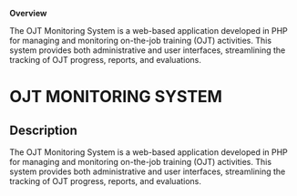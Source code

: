 **Overview**

The OJT Monitoring System is a web-based application developed in PHP for managing and monitoring on-the-job training (OJT) activities. 
This system provides both administrative and user interfaces, streamlining the tracking of OJT progress, reports, and evaluations.

<h1>OJT MONITORING SYSTEM</h1>

<h2>Description</h2>
The OJT Monitoring System is a web-based application developed in PHP for managing and monitoring on-the-job training (OJT) activities. 
This system provides both administrative and user interfaces, streamlining the tracking of OJT progress, reports, and evaluations.
<br />
<br />



<!--
 ```diff
- text in red
+ text in green
! text in orange
# text in gray
@@ text in purple (and bold)@@
```
--!>
